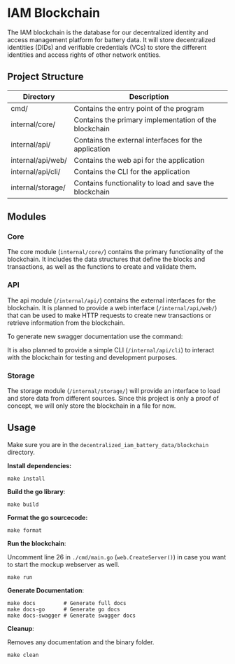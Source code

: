 # IAM Blockchain

The IAM blockchain is the database for our decentralized identity and access management platform for battery data. It will store decentralized identities (DIDs) and verifiable credentials (VCs) to store the different identities and access rights of other network entities.

## Project Structure

| Directory         | Description                                            |
| ----------------- | ------------------------------------------------------ |
| cmd/              | Contains the entry point of the program                |
| internal/core/    | Contains the primary implementation of the blockchain  |
| internal/api/     | Contains the external interfaces for the application   |
| internal/api/web/ | Contains the web api for the application               |
| internal/api/cli/ | Contains the CLI for the application                   |
| internal/storage/ | Contains functionality to load and save the blockchain |

## Modules

### Core

The core module (`internal/core/`) contains the primary functionality of the blockchain.
It includes the data structures that define the blocks and transactions, as well as the functions to create and validate them.

### API

The api module (`/internal/api/`) contains the external interfaces for the blockchain.
It is planned to provide a web interface (`/internal/api/web/`) that can be used to make HTTP requests to create new transactions or retrieve information from the blockchain.

To generate new swagger documentation use the command:

It is also planned to provide a simple CLI (`/internal/api/cli`) to interact with the blockchain for testing and development purposes.

### Storage

The storage module (`/internal/storage/`) will provide an interface to load and store data from different sources.
Since this project is only a proof of concept, we will only store the blockchain in a file for now.

## Usage

Make sure you are in the `decentralized_iam_battery_data/blockchain` directory.

**Install dependencies:**
```shell
make install
```

**Build the go library**:
```shell
make build
```

**Format the go sourcecode:**
```shell
make format
```

**Run the blockchain**:

Uncomment line 26 in `./cmd/main.go` (`web.CreateServer()`) in case you want to start the mockup webserver as well.
```shell
make run
```

**Generate Documentation**:
```shell
make docs         # Generate full docs
make docs-go      # Generate go docs
make docs-swagger # Generate swagger docs
```

**Cleanup**:

Removes any documentation and the binary folder.
```shell
make clean
```
